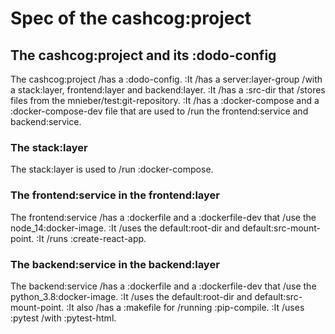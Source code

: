 # Spec of the cashcog:project

## The cashcog:project and its :dodo-config

The cashcog:project /has a :dodo-config.
:It /has a server:layer-group /with a stack:layer, frontend:layer and backend:layer.
:It /has a :src-dir that /stores files from the mnieber/test:git-repository.
:It /has a :docker-compose and a :docker-compose-dev file that are used
to /run the frontend:service and backend:service.

### The stack:layer

The stack:layer is used to /run :docker-compose.

### The frontend:service in the frontend:layer

The frontend:service /has a :dockerfile and a :dockerfile-dev that /use the node_14:docker-image.
:It /uses the default:root-dir and default:src-mount-point.
:It /runs :create-react-app.

### The backend:service in the backend:layer

The backend:service /has a :dockerfile and a :dockerfile-dev that /use the python_3.8:docker-image.
:It /uses the default:root-dir and default:src-mount-point.
:It also /has a :makefile for /running :pip-compile.
:It /uses :pytest /with :pytest-html.
